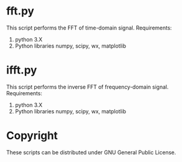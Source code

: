 fft.py
=========
This script performs the FFT of time-domain signal.
Requirements:
1) python 3.X
2) Python libraries numpy, scipy, wx, matplotlib

ifft.py
=========
This script performs the inverse FFT of frequency-domain signal.
Requirements:
1) python 3.X
2) Python libraries numpy, scipy, wx, matplotlib

Copyright
=========
These scripts can be distributed under GNU General Public License.